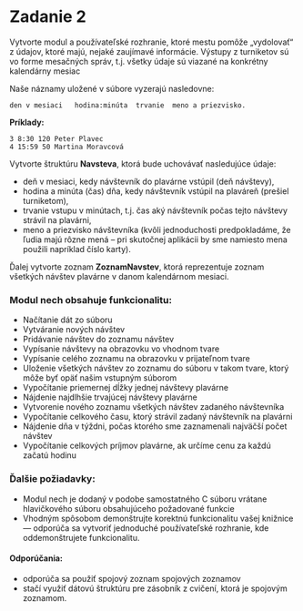 # Zadanie 2

Vytvorte modul a používateľské rozhranie, ktoré mestu pomôže „vydolovať“ z údajov, ktoré majú, nejaké zaujímavé informácie. Výstupy z turniketov sú vo forme mesačných správ, t.j. všetky údaje sú viazané na konkrétny kalendárny mesiac

Naše náznamy uložené v súbore vyzerajú nasledovne:
```
den v mesiaci   hodina:minúta  trvanie  meno a priezvisko.
```

**Príklady:**
```
3 8:30 120 Peter Plavec 
4 15:59 50 Martina Moravcová  
```

Vytvorte štruktúru **Navsteva**, ktorá bude uchovávať nasledujúce údaje:
- deň v mesiaci, kedy návštevník do plavárne vstúpil (deň návštevy), 
- hodina a minúta (čas) dňa, kedy návštevník vstúpil na plaváreň (prešiel turniketom), 
- trvanie vstupu v minútach, t.j. čas aký návštevník počas tejto návštevy strávil na plavárni, 
- meno a priezvisko návštevníka (kvôli jednoduchosti predpokladáme, že ľudia majú rôzne mená – pri skutočnej aplikácii by sme namiesto mena použili napríklad číslo karty). 

Ďalej vytvorte zoznam **ZoznamNavstev**, ktorá reprezentuje zoznam všetkých návštev plavárne v danom kalendárnom mesiaci. 

### Modul nech obsahuje funkcionalitu:
- Načítanie dát zo súboru
- Vytváranie nových návštev
- Pridávanie návštev do zoznamu návštev
- Vypísanie návštevy na obrazovku vo vhodnom tvare
- Vypísanie celého zoznamu na obrazovku v prijateľnom tvare
- Uloženie všetkých návštev zo zoznamu do súboru v takom tvare, ktorý môže byť opäť našim vstupným súborom
- Vypočítanie priemernej dĺžky jednej návštevy plavárne
- Nájdenie najdlhšie trvajúcej návštevy  plavárne
- Vytvorenie nového zoznamu všetkých návštev zadaného návštevníka
- Vypočítanie celkového času, ktorý strávil zadaný návštevník na plavárni
- Nájdenie dňa v týždni, počas ktorého sme zaznamenali najväčší počet návštev
- Vypočítanie celkových príjmov plavárne, ak určíme cenu za každú začatú hodinu

### Ďalšie požiadavky:
- Modul nech je dodaný v podobe samostatného C súboru vrátane hlavičkového súboru obsahujúceho požadované funkcie
- Vhodným spôsobom demonštrujte korektnú funkcionalitu vašej knižnice — odporúča sa vytvoriť jednoduché používateľské rozhranie, kde oddemonštrujete funkcionalitu.

#### Odporúčania:
- odporúča sa použiť spojový zoznam spojových zoznamov
- stačí využiť dátovú štruktúru pre zásobník z cvičení, ktorá je spojovým zoznamom.
